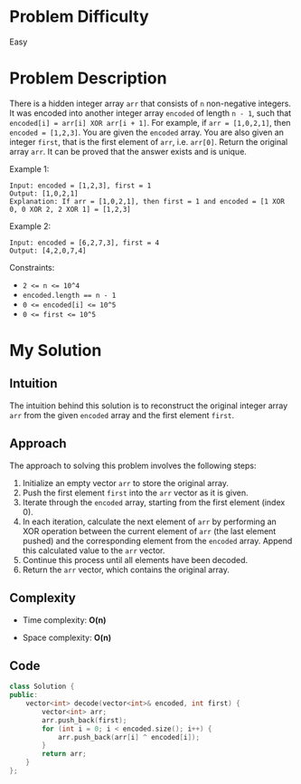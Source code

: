 # Problem Difficulty
Easy

# Problem Description
There is a hidden integer array `arr` that consists of `n` non-negative integers.
It was encoded into another integer array `encoded` of length `n - 1`, such that `encoded[i] = arr[i] XOR arr[i + 1]`. For example, if `arr = [1,0,2,1]`, then `encoded = [1,2,3]`.
You are given the `encoded` array. You are also given an integer `first`, that is the first element of `arr`, i.e. `arr[0]`.
Return the original array `arr`. It can be proved that the answer exists and is unique.

Example 1:
```
Input: encoded = [1,2,3], first = 1
Output: [1,0,2,1]
Explanation: If arr = [1,0,2,1], then first = 1 and encoded = [1 XOR 0, 0 XOR 2, 2 XOR 1] = [1,2,3]
```
Example 2:
```
Input: encoded = [6,2,7,3], first = 4
Output: [4,2,0,7,4]
```

Constraints:
- `2 <= n <= 10^4`
- `encoded.length == n - 1`
- `0 <= encoded[i] <= 10^5`
- `0 <= first <= 10^5`

# My Solution
## Intuition
The intuition behind this solution is to reconstruct the original integer array `arr` from the given `encoded` array and the first element `first`.

## Approach
The approach to solving this problem involves the following steps:
1. Initialize an empty vector `arr` to store the original array.
2. Push the first element `first` into the `arr` vector as it is given.
3. Iterate through the `encoded` array, starting from the first element (index 0).
4. In each iteration, calculate the next element of `arr` by performing an XOR operation between the current element of `arr` (the last element pushed) and the corresponding element from the `encoded` array. Append this calculated value to the `arr` vector.
5. Continue this process until all elements have been decoded.
6. Return the `arr` vector, which contains the original array.

## Complexity
- Time complexity: **O(n)**  

- Space complexity: **O(n)**  

## Code
```cpp
class Solution {
public:
    vector<int> decode(vector<int>& encoded, int first) {
        vector<int> arr;
        arr.push_back(first);
        for (int i = 0; i < encoded.size(); i++) {
            arr.push_back(arr[i] ^ encoded[i]);
        }
        return arr;
    }
};
```
